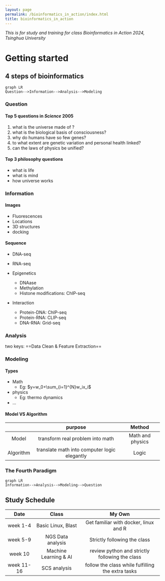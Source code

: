 ```yaml
---
layout: page
permalink: /bioinformatics_in_action/index.html
title: bioinformatics_in_action
---
```


*This is for study and training for class Bioinformatics in Action 2024, Tsinghua University*

# Getting started

## 4 steps of bioinformatics

```mermaid
graph LR
Question-->Information-->Analysis-->Modeling
```

### Question

#### Top 5 questions in *Science* 2005

1. what is the universe made of ?
2. what is the biological basis of consciousness?
3. why do humans have so few genes?
4. to what extent are genetic variation and personal health linked?
5. can the laws of physics be unified?

#### Top 3 philosophy questions

- what is life
- what is mind
- how universe works



### Information

#### Images

- Fluorescences
- Locations 
- 3D structures
- docking

#### Sequence

- DNA-seq

- RNA-seq

- Epigenetics

  - DNAase
  - Methylation
  - Histone modifications: ChIP-seq

- Interaction

  - Protein-DNA: ChIP-seq
  - Protein-RNA: CLIP-seq
  - DNA-RNA: Grid-seq

  

### Analysis

two keys: ==Data Clean & Feature Extraction==

### Modeling

#### Types

- Math
  - Eg: $y=w_0+\sum_{i=1}^{N}w_ix_i$
- physics
  - Eg: thermo dynamics
- ...

#### Model VS Algorithm

|           |                   purpose                    |      Method      |
| :-------: | :------------------------------------------: | :--------------: |
|   Model   |       transform real problem into math       | Math and physics |
| Algorithm | translate math into computer logic elegantly |      Logic       |

### The Fourth Paradigm

```mermaid
graph LR
Information-->Analysis-->Modeling-->Question
```

## Study Schedule

|    Date    |         Class         |                      My Own                       |
| :--------: | :-------------------: | :-----------------------------------------------: |
|  week 1-4  |  Basic Linux, Blast   |       Get familiar with docker, linux and R       |
|  week 5-9  |   NGS Data analysis   |           Strictly following the class            |
|  week 10   | Machine Learning & AI |  review python and strictly following the class   |
| week 11-16 |     SCS analysis      | follow the class while fulfilling the extra tasks |
